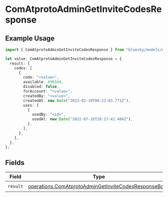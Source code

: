 # ComAtprotoAdminGetInviteCodesResponse

## Example Usage

```typescript
import { ComAtprotoAdminGetInviteCodesResponse } from "bluesky/models/operations";

let value: ComAtprotoAdminGetInviteCodesResponse = {
  result: {
    codes: [
      {
        code: "<value>",
        available: 696344,
        disabled: false,
        forAccount: "<value>",
        createdBy: "<value>",
        createdAt: new Date("2023-02-19T00:23:03.771Z"),
        uses: [
          {
            usedBy: "<id>",
            usedAt: new Date("2022-07-16T20:17:42.484Z"),
          },
        ],
      },
    ],
  },
};
```

## Fields

| Field                                                                                                                        | Type                                                                                                                         | Required                                                                                                                     | Description                                                                                                                  |
| ---------------------------------------------------------------------------------------------------------------------------- | ---------------------------------------------------------------------------------------------------------------------------- | ---------------------------------------------------------------------------------------------------------------------------- | ---------------------------------------------------------------------------------------------------------------------------- |
| `result`                                                                                                                     | [operations.ComAtprotoAdminGetInviteCodesResponseBody](../../models/operations/comatprotoadmingetinvitecodesresponsebody.md) | :heavy_check_mark:                                                                                                           | N/A                                                                                                                          |